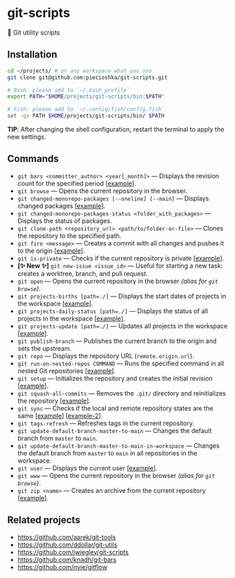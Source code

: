 # git-scripts

🔨 Git utility scripts

## Installation

```bash
cd ~/projects/ # or any workspace what you use
git clone git@github.com:piecioshka/git-scripts.git

# Bash: please add to `~/.bash_profile`
export PATH="$HOME/projects/git-scripts/bin:$PATH"

# Fish: please add to `~/.config/fish/config.fish`
set -gx PATH $HOME/projects/git-scripts/bin/ $PATH
```

**TIP**: After changing the shell configuration, restart the terminal to apply the new settings.

## Commands

- `git bars <committer_author> <year[_month]>` — Displays the revision count for the specified period [[example](examples/git-bars.example)].
- `git browse` — Opens the current repository in the browser.
- `git changed-monorepo-packages [--oneline] [--main]` — Displays changed packages [[example](examples/git-changed-monorepo-packages.example)].
- `git changed-monorepo-packages-status <folder_with_packages>` — Displays the status of packages.
- `git clone-path <repository_url> <path/to/folder-or-file>` — Clones the repository to the specified path.
- `git fire <message>` — Creates a commit with all changes and pushes it to the origin [[example](examples/git-fire.example)].
- `git is-private` — Checks if the current repository is private [[example](examples/git-is-private.example)].
- **[✨ New ✨]** `git new-issue <issue_id>` — Useful for starting a new task: creates a worktree, branch, and pull request.
- `git open` — Opens the current repository in the browser _(alias for `git browse`)_.
- `git projects-births [path=./]` — Displays the start dates of projects in the workspace [[example](examples/git-projects-births.example)].
- `git projects-daily-status [path=./]` — Displays the status of all projects in the workspace [[example](examples/git-projects-daily-status.example)].
- `git projects-update [path=./]` — Updates all projects in the workspace [[example](examples/git-projects-update.example)].
- `git publish-branch` — Publishes the current branch to the origin and sets the upstream.
- `git repo` — Displays the repository URL (`remote.origin.url`).
- `git run-on-nested-repos COMMAND` — Runs the specified command in all nested Git repositories [[example](examples/git-run-on-nested-repos.example)].
- `git setup` — Initializes the repository and creates the initial revision [[example](examples/git-setup.example)].
- `git squash-all-commits` — Removes the `.git/` directory and reinitializes the repository [[example](examples/git-squash-all-commits.example)].
- `git sync` — Checks if the local and remote repository states are the same [[example](examples/git-sync.example)] [[example-2](examples/git-sync-verbose.example)].
- `git tags-refresh` — Refreshes tags in the current repository.
- `git update-default-branch-master-to-main` — Changes the default branch from `master` to `main`.
- `git update-default-branch-master-to-main-in-workspace` — Changes the default branch from `master` to `main` in all repositories in the workspace.
- `git user` — Displays the current user [[example](examples/git-user.example)].
- `git www` — Opens the current repository in the browser _(alias for `git browse`)_.
- `git zip <name>` — Creates an archive from the current repository [[example](examples/git-zip.example)].

## Related projects

- https://github.com/aarek/git-tools
- https://github.com/ddollar/git-utils
- https://github.com/jwiegley/git-scripts
- https://github.com/knadh/git-bars
- https://github.com/nvie/gitflow

